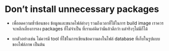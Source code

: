 # Don’t install unnecessary packages

-	เพื่อลดความซ้ำซ้อนของ ข้อมูลและขนาดไฟล์ต่างๆ รวมถึงเวลาที่ใช้ในการ build image เราควรจะหลีกเลี่ยงการลง packages ที่ไม่จำเป็น ที่เราแค่คิดว่ามีแล้วดีกว่า แต่จริงๆไม่มีก็ได้
  
- ยกตัวอย่างเช่น ไม่ควรมี tool ที่ใข้ในการเขียนข้อความลงในไฟล์ database  ที่เก็บในรูปแบบของไฟล์ภาพ เป็นต้น




